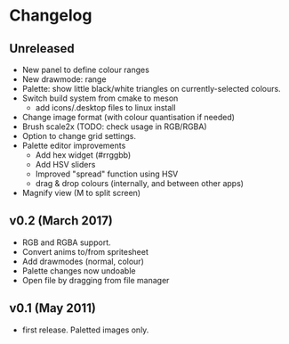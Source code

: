 # Changelog

## Unreleased

- New panel to define colour ranges
- New drawmode: range
- Palette: show little black/white triangles on currently-selected colours.
- Switch build system from cmake to meson
    - add icons/.desktop files to linux install
- Change image format (with colour quantisation if needed)
- Brush scale2x (TODO: check usage in RGB/RGBA)
- Option to change grid settings.
- Palette editor improvements
    - Add hex widget (#rrggbb)
    - Add HSV sliders
    - Improved "spread" function using HSV
    - drag & drop colours (internally, and between other apps)
- Magnify view (M to split screen)

## v0.2 (March 2017)

- RGB and RGBA support.
- Convert anims to/from spritesheet
- Add drawmodes (normal, colour)
- Palette changes now undoable
- Open file by dragging from file manager


## v0.1 (May 2011)

- first release. Paletted images only.

